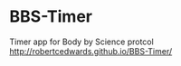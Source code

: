 BBS-Timer
=========

Timer app for Body by Science protcol
<a href="http://robertcedwards.github.io/BBS-Timer/">http://robertcedwards.github.io/BBS-Timer/</a>
